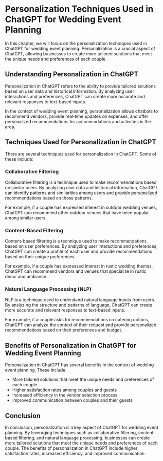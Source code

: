 Personalization Techniques Used in ChatGPT for Wedding Event Planning
==================================================================================================================================

In this chapter, we will focus on the personalization techniques used in ChatGPT for wedding event planning. Personalization is a crucial aspect of ChatGPT, allowing businesses to create more tailored solutions that meet the unique needs and preferences of each couple.

Understanding Personalization in ChatGPT
----------------------------------------

Personalization in ChatGPT refers to the ability to provide tailored solutions based on user data and historical information. By analyzing user interactions and preferences, ChatGPT can create more accurate and relevant responses to text-based inputs.

In the context of wedding event planning, personalization allows chatbots to recommend vendors, provide real-time updates on expenses, and offer personalized recommendations for accommodations and activities in the area.

Techniques Used for Personalization in ChatGPT
----------------------------------------------

There are several techniques used for personalization in ChatGPT. Some of these include:

### Collaborative Filtering

Collaborative filtering is a technique used to make recommendations based on similar users. By analyzing user data and historical information, ChatGPT can identify patterns and similarities among users and provide personalized recommendations based on those patterns.

For example, if a couple has expressed interest in outdoor wedding venues, ChatGPT can recommend other outdoor venues that have been popular among similar users.

### Content-Based Filtering

Content-based filtering is a technique used to make recommendations based on user preferences. By analyzing user interactions and preferences, ChatGPT can create a profile of each user and provide recommendations based on their unique preferences.

For example, if a couple has expressed interest in rustic wedding themes, ChatGPT can recommend vendors and venues that specialize in rustic decor and ambiance.

### Natural Language Processing (NLP)

NLP is a technique used to understand natural language inputs from users. By analyzing the structure and patterns of language, ChatGPT can create more accurate and relevant responses to text-based inputs.

For example, if a couple asks for recommendations on catering options, ChatGPT can analyze the context of their request and provide personalized recommendations based on their preferences and budget.

Benefits of Personalization in ChatGPT for Wedding Event Planning
-----------------------------------------------------------------

Personalization in ChatGPT has several benefits in the context of wedding event planning. These include:

* More tailored solutions that meet the unique needs and preferences of each couple
* Higher satisfaction rates among couples and guests
* Increased efficiency in the vendor selection process
* Improved communication between couples and their guests

Conclusion
----------

In conclusion, personalization is a key aspect of ChatGPT for wedding event planning. By leveraging techniques such as collaborative filtering, content-based filtering, and natural language processing, businesses can create more tailored solutions that meet the unique needs and preferences of each couple. The benefits of personalization in ChatGPT include higher satisfaction rates, increased efficiency, and improved communication.
